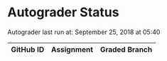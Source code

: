 # Autograder Status
Autograder last run at: September 25, 2018 at 05:40

| GitHub ID | Assignment | Graded Branch |
|-----------|------------|---------------|
